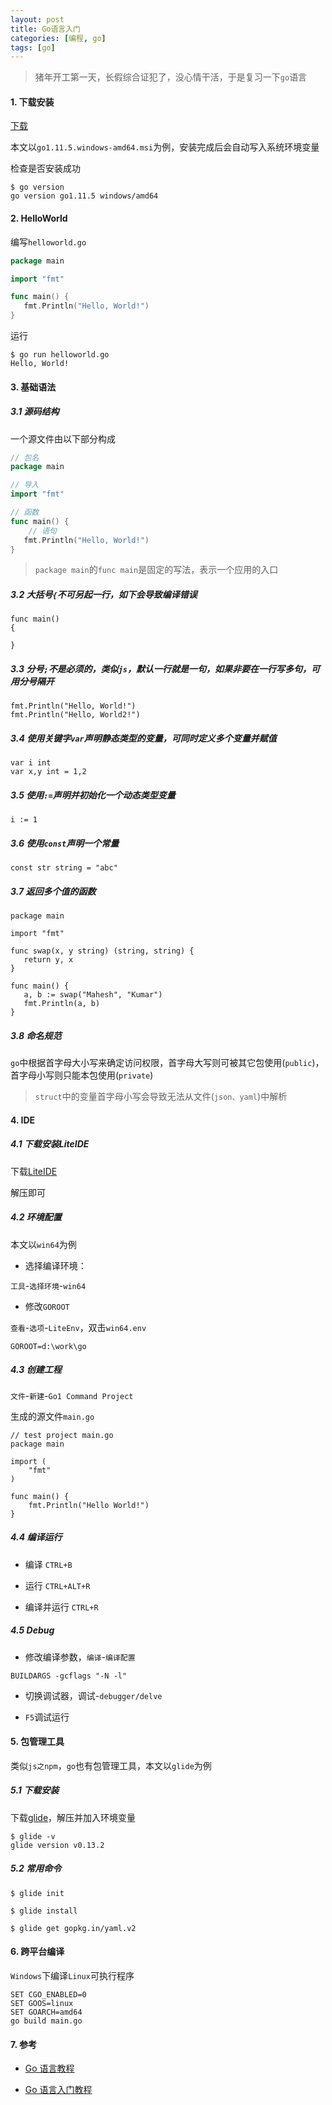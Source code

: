 ```yaml
---
layout: post
title: Go语言入门
categories: [编程, go]
tags: [go]
---
```



> 猪年开工第一天，长假综合证犯了，没心情干活，于是复习一下`go`语言

#### 1. 下载安装

[下载](https://golang.google.cn/dl/)

本文以`go1.11.5.windows-amd64.msi`为例，安装完成后会自动写入系统环境变量

检查是否安装成功
```
$ go version
go version go1.11.5 windows/amd64
```

#### 2. HelloWorld

编写`helloworld.go`
```go
package main

import "fmt"

func main() {
   fmt.Println("Hello, World!")
}
```

运行

```
$ go run helloworld.go
Hello, World!
```

#### 3. 基础语法

##### 3.1 源码结构

一个源文件由以下部分构成

```go
// 包名
package main

// 导入
import "fmt"

// 函数
func main() {
    // 语句
   fmt.Println("Hello, World!")
}
```

> `package main`的`func main`是固定的写法，表示一个应用的入口

##### 3.2 大括号`{`不可另起一行，如下会导致编译错误

```
func main()
{

}
```

##### 3.3 分号`;`不是必须的，类似`js`，默认一行就是一句，如果非要在一行写多句，可用分号隔开

```
fmt.Println("Hello, World!")
fmt.Println("Hello, World2!")
```

##### 3.4 使用关键字`var`声明静态类型的变量，可同时定义多个变量并赋值

```
var i int
var x,y int = 1,2 
```

##### 3.5 使用`:=`声明并初始化一个动态类型变量

```
i := 1
```

##### 3.6 使用`const`声明一个常量

```
const str string = "abc"
```

##### 3.7 返回多个值的函数

```
package main

import "fmt"

func swap(x, y string) (string, string) {
   return y, x
}

func main() {
   a, b := swap("Mahesh", "Kumar")
   fmt.Println(a, b)
}
```

##### 3.8 命名规范

`go`中根据首字母大小写来确定访问权限，首字母大写则可被其它包使用(`public`)，首字母小写则只能本包使用(`private`)

> `struct`中的变量首字母小写会导致无法从文件(`json、yaml`)中解析

#### 4. IDE

##### 4.1 下载安装LiteIDE

下载[LiteIDE](https://sourceforge.net/projects/liteide/files/)

解压即可

##### 4.2 环境配置

本文以`win64`为例

* 选择编译环境：

`工具`-`选择环境`-`win64`

* 修改`GOROOT`

`查看`-`选项`-`LiteEnv`，双击`win64.env`

```
GOROOT=d:\work\go
```

##### 4.3 创建工程

`文件`-`新建`-`Go1 Command Project`

生成的源文件`main.go`

```
// test project main.go
package main

import (
	"fmt"
)

func main() {
	fmt.Println("Hello World!")
}

```

##### 4.4 编译运行

* 编译 `CTRL+B`

* 运行 `CTRL+ALT+R`

* 编译并运行 `CTRL+R`

##### 4.5 Debug

* 修改编译参数，`编译`-`编译配置`

```
BUILDARGS -gcflags "-N -l"
```

* 切换调试器，调试-`debugger/delve`

* `F5`调试运行

#### 5. 包管理工具

类似`js之npm`，`go`也有包管理工具，本文以`glide`为例

##### 5.1 下载安装

下载[glide](https://github.com/Masterminds/glide/releases)，解压并加入环境变量

```
$ glide -v
glide version v0.13.2
```

##### 5.2 常用命令

```
$ glide init

$ glide install

$ glide get gopkg.in/yaml.v2
```

#### 6. 跨平台编译

`Windows`下编译`Linux`可执行程序

```
SET CGO_ENABLED=0
SET GOOS=linux 
SET GOARCH=amd64
go build main.go
```

#### 7. 参考

* [Go 语言教程](http://www.runoob.com/go/go-tutorial.html)

* [Go 语言入门教程](http://c.biancheng.net/golang/)